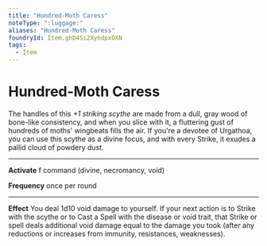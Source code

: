 ```yaml
---
title: "Hundred-Moth Caress"
noteType: ":luggage:"
aliases: "Hundred-Moth Caress"
foundryId: Item.ghD45i2XyhdpxOXN
tags:
  - Item
---
```


# Hundred-Moth Caress

The handles of this _+1 striking scythe_ are made from a dull, gray wood of bone-like consistency, and when you slice with it, a fluttering gust of hundreds of moths' wingbeats fills the air. If you're a devotee of Urgathoa, you can use this scythe as a divine focus, and with every Strike, it exudes a pallid cloud of powdery dust.

* * *

**Activate** f command (divine, necromancy, void)

**Frequency** once per round

* * *

**Effect** You deal 1d10 void damage to yourself. If your next action is to Strike with the scythe or to Cast a Spell with the disease or void trait, that Strike or spell deals additional void damage equal to the damage you took (after any reductions or increases from immunity, resistances, weaknesses).
